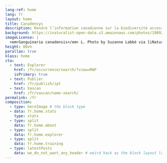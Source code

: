 ```yaml
---
lang-ref: home
lang: fr
layout: home
title: Canadensys
description: Rendre l’information canadienne sur la biodiversité accessible à tous 
background: https://inaturalist-open-data.s3.amazonaws.com/photos/190926491/original.jpg
imageLicense: |
  <em>Sanguinaria canadensis</em> L. Photo by Suzanne Labbé via [iNaturalist](https://www.gbif.org/occurrence/3764124042)
height: 80vh
parallax: true
klass: home
cta:
  - text: Explorer
    href: /fr/occurrence/search/?view=MAP
    isPrimary: true
  - text: Publier
    href: /fr/publish/ipt
  - text: Vascan
    href: /fr/vascan/name-search/
permalink: /fr
composition:
  - type: heroImage # the block type
  - data: fr.home.stats
    type: stats
  - type: split
    data: fr.home.about
  - type: split
    data: fr.home.explorer
  - type: split
    data: fr.home.training
  - type: latestPosts
    data: we_do_not_want_any_header # weird hack as the block layout looks for a data element and falls back to the page if none is present
---
```


